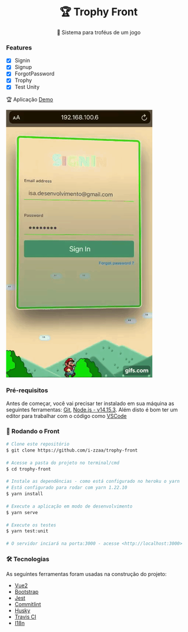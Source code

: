 <h1 align="center">
   🏆 Trophy Front
</h1>
<p align="center">🚀 Sistema para troféus de um jogo </p>

### Features

- [x] Signin
- [x] Signup
- [x] ForgotPassword
- [x] Trophy
- [x] Test Unity

🏆 Aplicação [Demo](https://trophy-front.herokuapp.com/)

   ![APP](https://github.com/i-zzaa/trophy-front/blob/main/src/assets/trophy.gif)

### Pré-requisitos

Antes de começar, você vai precisar ter instalado em sua máquina as seguintes ferramentas:
[Git](https://git-scm.com), [Node.js - v14.15.3](https://nodejs.org/en/). 
Além disto é bom ter um editor para trabalhar com o código como [VSCode](https://code.visualstudio.com/)

### 🎲 Rodando o Front

```bash
# Clone este repositório
$ git clone https://github.com/i-zzaa/trophy-front

# Acesse a pasta do projeto no terminal/cmd
$ cd trophy-front

# Instale as dependências - como está configurado no heroku o yarn
# Está configurado para rodar com yarn 1.22.10
$ yarn install

# Execute a aplicação em modo de desenvolvimento
$ yarn serve

# Execute os testes
$ yarn test:unit

# O servidor inciará na porta:3000 - acesse <http://localhost:3000>
```

### 🛠 Tecnologias

As seguintes ferramentas foram usadas na construção do projeto:

- [Vue2](https://vuejs.org/)
- [Bootstrap](https://getbootstrap.com/)
- [Jest](https://jestjs.io/)
- [Commitlint](https://commitlint.js.org/)
- [Husky](https://www.husky.com.br/)
- [Travis CI](https://travis-ci.com/)
- [I18n](https://kazupon.github.io/vue-i18n/installation.html)

